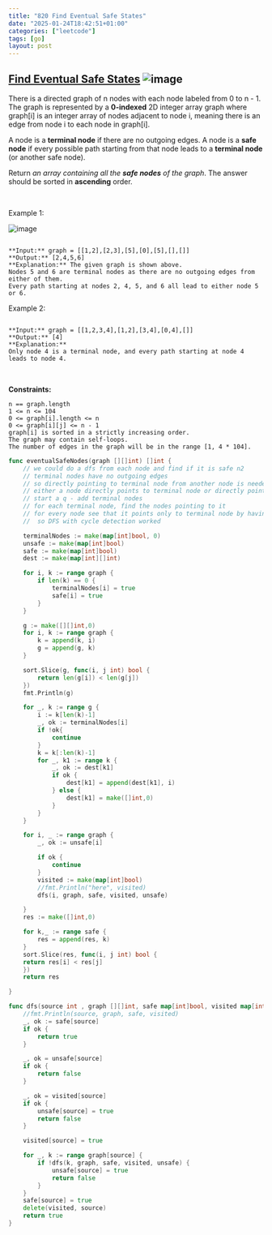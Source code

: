 ```yaml
---
title: "820 Find Eventual Safe States"
date: "2025-01-24T18:42:51+01:00"
categories: ["leetcode"]
tags: [go]
layout: post
---
```


## [Find Eventual Safe States](https://leetcode.com/problems/find-eventual-safe-states) ![image](https://img.shields.io/badge/Difficulty-Medium-orange)

There is a directed graph of n nodes with each node labeled from 0 to n - 1. The graph is represented by a **0-indexed** 2D integer array graph where graph[i] is an integer array of nodes adjacent to node i, meaning there is an edge from node i to each node in graph[i].

A node is a **terminal node** if there are no outgoing edges. A node is a **safe node** if every possible path starting from that node leads to a **terminal node** (or another safe node).

Return *an array containing all the **safe nodes** of the graph*. The answer should be sorted in **ascending** order.

 

Example 1:

![image](https://s3-lc-upload.s3.amazonaws.com/uploads/2018/03/17/picture1.png)
```

**Input:** graph = [[1,2],[2,3],[5],[0],[5],[],[]]
**Output:** [2,4,5,6]
**Explanation:** The given graph is shown above.
Nodes 5 and 6 are terminal nodes as there are no outgoing edges from either of them.
Every path starting at nodes 2, 4, 5, and 6 all lead to either node 5 or 6.
```

Example 2:

```

**Input:** graph = [[1,2,3,4],[1,2],[3,4],[0,4],[]]
**Output:** [4]
**Explanation:**
Only node 4 is a terminal node, and every path starting at node 4 leads to node 4.

```

 

**Constraints:**

	n == graph.length
	1 <= n <= 104
	0 <= graph[i].length <= n
	0 <= graph[i][j] <= n - 1
	graph[i] is sorted in a strictly increasing order.
	The graph may contain self-loops.
	The number of edges in the graph will be in the range [1, 4 * 104].

```go
func eventualSafeNodes(graph [][]int) []int {
    // we could do a dfs from each node and find if it is safe n2
    // terminal nodes have no outgoing edges
    // so directly pointing to terminal node from another node is needed for this work 
    // either a node directly points to terminal node or directly points to another node which points to terminal (all edges)
    // start a q - add terminal nodes
    // for each terminal node, find the nodes pointing to it 
    // for every node see that it points only to terminal node by having the entry of terminal nodes in a map
    //  so DFS with cycle detection worked 

    terminalNodes := make(map[int]bool, 0)
    unsafe := make(map[int]bool)
    safe := make(map[int]bool)
    dest := make(map[int][]int)

    for i, k := range graph {
        if len(k) == 0 {
            terminalNodes[i] = true
            safe[i] = true
        }
    }

    g := make([][]int,0)
    for i, k := range graph {
        k = append(k, i)
        g = append(g, k)
    }

    sort.Slice(g, func(i, j int) bool {
        return len(g[i]) < len(g[j])
    })
    fmt.Println(g)

    for _, k := range g {
        i := k[len(k)-1]
        _, ok := terminalNodes[i]
        if !ok{
            continue
        }
        k = k[:len(k)-1]
        for _, k1 := range k {
            _, ok := dest[k1]
            if ok {
                dest[k1] = append(dest[k1], i)
            } else {
                dest[k1] = make([]int,0)
            }
        }
    }

    for i, _ := range graph {
        _, ok := unsafe[i]

        if ok {
            continue
        }
        visited := make(map[int]bool)
        //fmt.Println("here", visited)
        dfs(i, graph, safe, visited, unsafe)

    }
    res := make([]int,0)

    for k,_ := range safe {
        res = append(res, k)
    }
    sort.Slice(res, func(i, j int) bool {
    return res[i] < res[j]
    })
    return res

}

func dfs(source int , graph [][]int, safe map[int]bool, visited map[int]bool, unsafe map[int]bool ) bool {
    //fmt.Println(source, graph, safe, visited)
    _, ok := safe[source]
    if ok {
        return true
    }

    _, ok = unsafe[source]
    if ok {
        return false
    }

    _, ok = visited[source]
    if ok {
        unsafe[source] = true
        return false
    }

    visited[source] = true

    for _, k := range graph[source] {
        if !dfs(k, graph, safe, visited, unsafe) {
            unsafe[source] = true 
            return false
        }
    }
    safe[source] = true
    delete(visited, source)
    return true
}
```